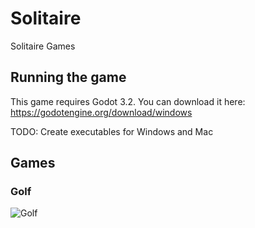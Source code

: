 # Solitaire
 Solitaire Games
 
 ## Running the game
 This game requires Godot 3.2.
You can download it here:
https://godotengine.org/download/windows

TODO: Create executables for Windows and Mac

 ## Games
 ### Golf
 ![Golf](/docs/golf-play.gif)
